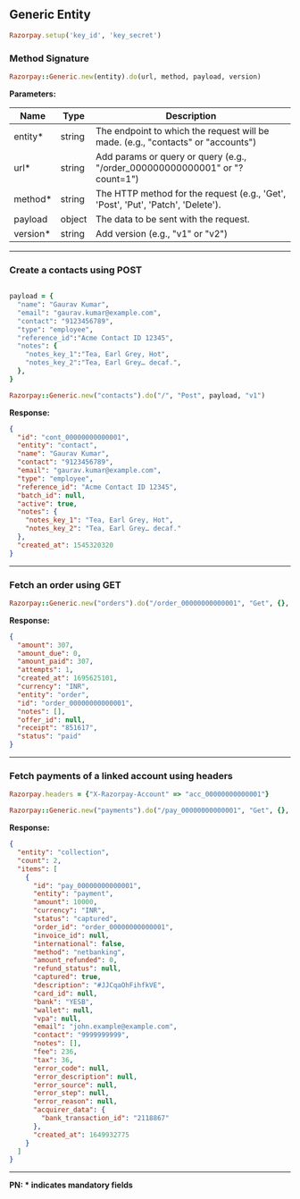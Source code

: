 ## Generic Entity


```rb
Razorpay.setup('key_id', 'key_secret')
```

### Method Signature
```rb
Razorpay::Generic.new(entity).do(url, method, payload, version)
```    

**Parameters:**

| Name          | Type        | Description                                 |
|---------------|-------------|---------------------------------------------|
| entity*       | string      | The endpoint to which the request will be made. (e.g., "contacts" or "accounts") |
| url*          | string      | Add params or query or query (e.g., "/order_000000000000001" or "?count=1") |
| method*       | string      | The HTTP method for the request (e.g., 'Get', 'Post', 'Put', 'Patch', 'Delete'). |
| payload          | object      | The data to be sent with the request.|
| version*         | string    | Add version (e.g., "v1" or "v2") |

-------------------------------------------------------------------------------------------------------

### Create a contacts using POST

```rb

payload = {
  "name": "Gaurav Kumar",
  "email": "gaurav.kumar@example.com",
  "contact": "9123456789",
  "type": "employee",
  "reference_id":"Acme Contact ID 12345",
  "notes": {
    "notes_key_1":"Tea, Earl Grey, Hot",
    "notes_key_2":"Tea, Earl Grey… decaf.",
  },
}

Razorpay::Generic.new("contacts").do("/", "Post", payload, "v1")
```

**Response:**

```json
{
  "id": "cont_00000000000001",
  "entity": "contact",
  "name": "Gaurav Kumar",
  "contact": "9123456789",
  "email": "gaurav.kumar@example.com",
  "type": "employee",
  "reference_id": "Acme Contact ID 12345",
  "batch_id": null,
  "active": true,
  "notes": {
    "notes_key_1": "Tea, Earl Grey, Hot",
    "notes_key_2": "Tea, Earl Grey… decaf."
  },
  "created_at": 1545320320
}
```

-------------------------------------------------------------------------------------------------------

### Fetch an order using GET

```rb
Razorpay::Generic.new("orders").do("/order_00000000000001", "Get", {}, "v1")
```

**Response:**

```json
{
  "amount": 307,
  "amount_due": 0,
  "amount_paid": 307,
  "attempts": 1,
  "created_at": 1695625101,
  "currency": "INR",
  "entity": "order",
  "id": "order_00000000000001",
  "notes": [],
  "offer_id": null,
  "receipt": "851617",
  "status": "paid"
}
```

-------------------------------------------------------------------------------------------------------

### Fetch payments of a linked account using headers

```rb
Razorpay.headers = {"X-Razorpay-Account" => "acc_00000000000001"}

Razorpay::Generic.new("payments").do("/pay_00000000000001", "Get", {}, "v1")
```

**Response:**

```json
{
  "entity": "collection",
  "count": 2,
  "items": [
    {
      "id": "pay_00000000000001",
      "entity": "payment",
      "amount": 10000,
      "currency": "INR",
      "status": "captured",
      "order_id": "order_00000000000001",
      "invoice_id": null,
      "international": false,
      "method": "netbanking",
      "amount_refunded": 0,
      "refund_status": null,
      "captured": true,
      "description": "#JJCqaOhFihfkVE",
      "card_id": null,
      "bank": "YESB",
      "wallet": null,
      "vpa": null,
      "email": "john.example@example.com",
      "contact": "9999999999",
      "notes": [],
      "fee": 236,
      "tax": 36,
      "error_code": null,
      "error_description": null,
      "error_source": null,
      "error_step": null,
      "error_reason": null,
      "acquirer_data": {
        "bank_transaction_id": "2118867"
      },
      "created_at": 1649932775
    }
  ]
}
```

-------------------------------------------------------------------------------------------------------

**PN: * indicates mandatory fields**
<br>
<br>